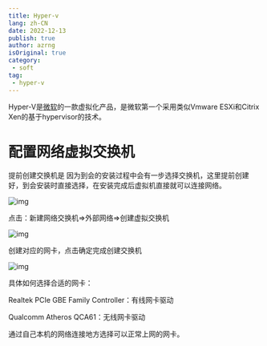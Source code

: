 ```yaml
---
title: Hyper-v
lang: zh-CN
date: 2022-12-13
publish: true
author: azrng
isOriginal: true
category:
 - soft
tag:
 - hyper-v
---
```


Hyper-V是[微软](https://baike.baidu.com/item/微软)的一款虚拟化产品，是微软第一个采用类似Vmware ESXi和Citrix Xen的基于hypervisor的技术。

# 配置网络虚拟交换机

提前创建交换机是 因为到会的安装过程中会有一步选择交换机，这里提前创建好，到会安装时直接选择，在安装完成后虚拟机直接就可以连接网络。

![img](https://cdn.jsdelivr.net/gh/azrng/file/blog202212132151013.png)

点击：新建网络交换机=>外部网络=>创建虚拟交换机

![img](https://cdn.jsdelivr.net/gh/azrng/file/blog202212132151907.png)

创建对应的网卡，点击确定完成创建交换机

![img](https://cdn.jsdelivr.net/gh/azrng/file/blog202212132151305.png)

具体如何选择合适的网卡：

Realtek PCIe GBE Family Controller：有线网卡驱动

Qualcomm Atheros QCA61：无线网卡驱动

通过自己本机的网络连接地方选择可以正常上网的网卡。